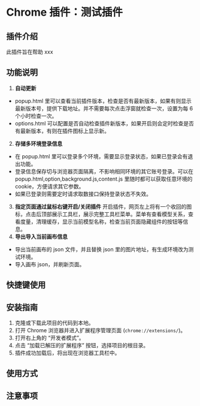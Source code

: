 # Chrome 插件：测试插件

## 插件介绍

此插件旨在帮助 xxx

## 功能说明

1. **自动更新**

- popup.html 里可以查看当前插件版本，检查是否有最新版本，如果有则显示最新版本号，提供下载地址。并不需要每次点击浮窗就检查一次，设置为每 6 个小时检查一次。
- options.html 可以配置是否自动检查插件新版本，如果开启则会定时检查是否有最新版本，有则在插件图标上显示新。

2. **存储多环境登录信息**

- 在 popup.html 里可以登录多个环境，需要显示登录状态，如果已登录会有退出功能。
- 登录信息保存切与浏览器页面隔离，不影响相同环境的其它账号登录。可以在 popup.html,option,background.js,content.js 里随时都可以获取任意环境的 cookie，方便请求其它参数。
- 如果已登录则需要定时请求取数接口保持登录状态不失效。

3. **指定页面通过鼠标右键开启/关闭插件**
   开启插件，网页左上将有一个收回的图标，点击后顶部展示工具栏，展示完整工具栏菜单。菜单有查看模型关系，查看度量，清理缓存，显示当前模型名称，检查当前页面隐藏组件的按钮等信息。
4. **导出导入当前画布信息**

- 导出当前画布的 json 文件，并且替换 json 里的图片地址，有生成环境改为测试环境。
- 导入画布 json，并刷新页面。

## 快捷键使用

## 安装指南

1. 克隆或下载此项目的代码到本地。
2. 打开 Chrome 浏览器并进入扩展程序管理页面 (`chrome://extensions/`)。
3. 打开右上角的 “开发者模式”。
4. 点击 “加载已解压的扩展程序” 按钮，选择项目的根目录。
5. 插件成功加载后，将出现在浏览器工具栏中。

## 使用方式

## 注意事项
